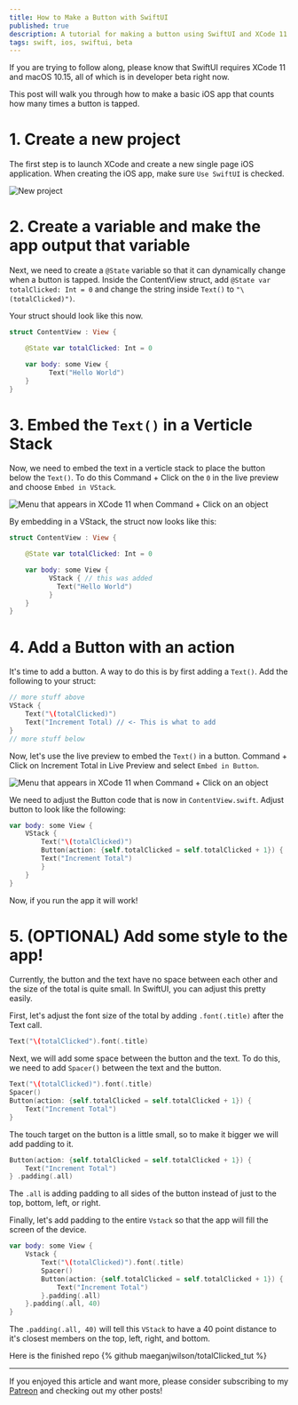 ```yaml
---
title: How to Make a Button with SwiftUI
published: true
description: A tutorial for making a button using SwiftUI and XCode 11
tags: swift, ios, swiftui, beta
---
```


If you are trying to follow along, please know that SwiftUI requires XCode 11 and macOS 10.15, all of which is in developer beta right now.

This post will walk you through how to make a basic iOS app that counts how many times a button is tapped.

# 1. Create a new project

The first step is to launch XCode and create a new single page iOS application. When creating the iOS app, make sure `Use SwiftUI` is checked.

![New project](https://github.com/maeganjwilson/totalClicked_tut/blob/master/tutorial/images/project.png?raw=true)

# 2. Create a variable and make the app output that variable

Next, we need to create a `@State` variable so that it can dynamically change when a button is tapped. Inside the ContentView struct, add `@State var totalClicked: Int = 0` and change the string inside `Text()` to `"\(totalClicked)")`.

Your struct should look like this now.

```swift
struct ContentView : View {

    @State var totalClicked: Int = 0

    var body: some View {
          Text("Hello World")
    }
}
```

# 3. Embed the `Text()` in a Verticle Stack

Now, we need to embed the text in a verticle stack to place the button below the `Text()`. To do this Command + Click on the `0` in the live preview and choose `Embed in VStack`.

![Menu that appears in XCode 11 when Command + Click on an object](https://github.com/maeganjwilson/totalClicked_tut/blob/master/tutorial/images/stackview.png?raw=true)

By embedding in a VStack, the struct now looks like this:

```swift
struct ContentView : View {

    @State var totalClicked: Int = 0

    var body: some View {
          VStack { // this was added
            Text("Hello World")
          }
    }
}
```

# 4. Add a Button with an action

It's time to add a button. A way to do this is by first adding a `Text()`. Add the following to your struct:

``` swift
// more stuff above
VStack { 
    Text("\(totalClicked)")
    Text("Increment Total) // <- This is what to add
}
// more stuff below
```

Now, let's use the live preview to embed the `Text()` in a button. Command + Click on Increment Total in Live Preview and select `Embed in Button`.

![Menu that appears in XCode 11 when Command + Click on an object](https://github.com/maeganjwilson/totalClicked_tut/blob/master/tutorial/images/button.png?raw=true)

We need to adjust the Button code that is now in `ContentView.swift`. Adjust button to look like the following:

``` swift
var body: some View {
    VStack {
        Text("\(totalClicked)")
        Button(action: {self.totalClicked = self.totalClicked + 1}) {
        Text("Increment Total")
        }
    }
}
```

Now, if you run the app it will work!

# 5. (OPTIONAL) Add some style to the app!

Currently, the button and the text have no space between each other and the size of the total is quite small. In SwiftUI, you can adjust this pretty easily.

First, let's adjust the font size of the total by adding `.font(.title)` after the Text call.

``` swift
Text("\(totalClicked").font(.title)
```

Next, we will add some space between the button and the text. To do this, we need to add `Spacer()` between the text and the button.

``` swift
Text("\(totalClicked)").font(.title)
Spacer()
Button(action: {self.totalClicked = self.totalClicked + 1}) {
    Text("Increment Total")
}       
```
The touch target on the button is a little small, so to make it bigger we will add padding to it.

``` swift 
Button(action: {self.totalClicked = self.totalClicked + 1}) {
    Text("Increment Total")
} .padding(.all)
```
The `.all` is adding padding to all sides of the button instead of just to the top, bottom, left, or right.

Finally, let's add padding to the entire `Vstack` so that the app will fill the screen of the device.

``` swift
var body: some View {
    Vstack {
        Text("\(totalClicked)").font(.title)
        Spacer()
        Button(action: {self.totalClicked = self.totalClicked + 1}) {
            Text("Increment Total")
        }.padding(.all)
    }.padding(.all, 40)
}
```

The `.padding(.all, 40)` will tell this `VStack` to have a 40 point distance to it's closest members on the top, left, right, and bottom.


Here is the finished repo {% github maeganjwilson/totalClicked_tut %}

---

If you enjoyed this article and want more, please consider subscribing to my [Patreon](https://www.patreon.com/maeganwilson_) and checking out my other posts!
